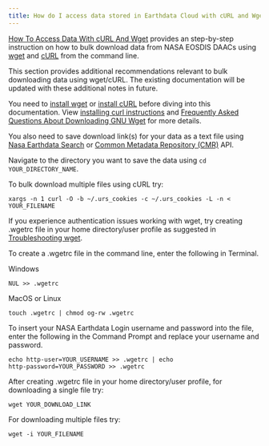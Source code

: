 ```yaml
---
title: How do I access data stored in Earthdata Cloud with cURL and Wget?
---
```


[How To Access Data With cURL And Wget](https://urs.earthdata.nasa.gov/documentation/for_users/data_access/curl_and_wget) provides an step-by-step instruction on how to bulk download data from NASA EOSDIS DAACs using [wget](https://www.gnu.org/software/wget/) and  [cURL](https://curl.se/) from the command line. 

This section provides additional recommendations relevant to bulk downloading data using wget/cURL. The existing documentation will be updated with these additional notes in future. 

You need to [install wget](https://ftp.gnu.org/gnu/wget/) or [install cURL](https://curl.se/download.html) before diving into this documentation. View [installing curl instructions](https://developer.zendesk.com/documentation/api-basics/getting-started/installing-and-using-curl/#installing-curl) and [Frequently Asked Questions About Downloading GNU Wget](http://wget.addictivecode.org/FrequentlyAskedQuestions.html#download) for more details.

You also need to save download link(s) for your data as a text file using [Nasa Earthdata Search](https://search.earthdata.nasa.gov/search) or [Common Metadata Repository (CMR)](https://www.earthdata.nasa.gov/eosdis/science-system-description/eosdis-components/cmr) API.

Navigate to the directory you want to save the data using `cd YOUR_DIRECTORY_NAME`.

To bulk download multiple files using cURL try:

```
xargs -n 1 curl -O -b ~/.urs_cookies -c ~/.urs_cookies -L -n < YOUR_FILENAME
```

If you experience authentication issues working with wget, try creating .wgetrc file  in your home directory/user profile as suggested in [Troubleshooting wget](https://urs.earthdata.nasa.gov/documentation/for_users/data_access/troubleshooting_wget).
  
To create a .wgetrc file in the command line, enter the following in Terminal.  
  
Windows  

```
NUL >> .wgetrc  
```

MacOS or Linux  

```
touch .wgetrc | chmod og-rw .wgetrc
```

To insert your NASA Earthdata Login username and password into the file, enter the following in the Command Prompt and replace your username and password.  
  
```
echo http-user=YOUR_USERNAME >> .wgetrc | echo
http-password=YOUR_PASSWORD >> .wgetrc
```

After creating .wgetrc file in your home directory/user profile, for downloading a single file try:

```
wget YOUR_DOWNLOAD_LINK
``` 

For downloading multiple files try:

```
wget -i YOUR_FILENAME
``` 

